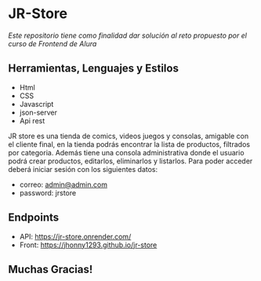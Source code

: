 # JR-Store

_Este repositorio tiene como finalidad dar solución al reto propuesto por el curso de Frontend de Alura_

## Herramientas, Lenguajes y Estilos

- Html
- CSS
- Javascript
- json-server 
- Api rest

JR store es una tienda de comics, videos juegos y consolas, amigable con el cliente final, en la tienda podrás encontrar la lista de productos, filtrados por categoria. Además tiene una consola administrativa donde el usuario podrá crear productos, editarlos, eliminarlos y listarlos. Para poder acceder deberá iniciar sesión con los siguientes datos:

* correo: admin@admin.com
* password: jrstore



## Endpoints

* API: https://jr-store.onrender.com/
* Front: https://jhonny1293.github.io/jr-store

## Muchas Gracias!